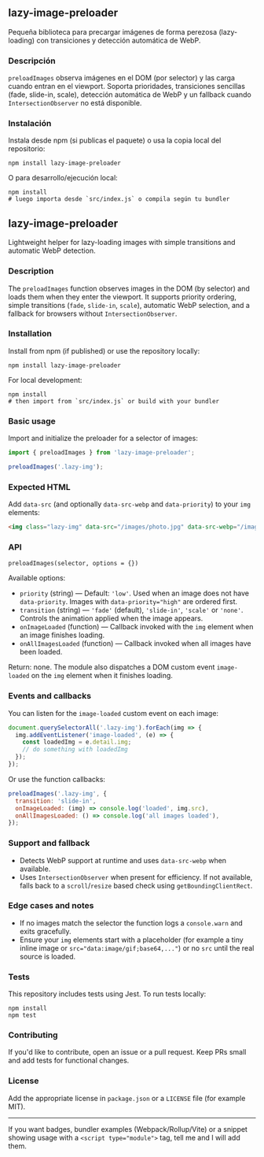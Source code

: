 ## lazy-image-preloader

Pequeña biblioteca para precargar imágenes de forma perezosa (lazy-loading) con transiciones y detección automática de WebP.

### Descripción

`preloadImages` observa imágenes en el DOM (por selector) y las carga cuando entran en el viewport. Soporta prioridades, transiciones sencillas (fade, slide-in, scale), detección automática de WebP y un fallback cuando `IntersectionObserver` no está disponible.

### Instalación

Instala desde npm (si publicas el paquete) o usa la copia local del repositorio:

```
npm install lazy-image-preloader
```

O para desarrollo/ejecución local:

```
npm install
# luego importa desde `src/index.js` o compila según tu bundler
```

## lazy-image-preloader

Lightweight helper for lazy-loading images with simple transitions and automatic WebP detection.

### Description

The `preloadImages` function observes images in the DOM (by selector) and loads them when they enter the viewport. It supports priority ordering, simple transitions (`fade`, `slide-in`, `scale`), automatic WebP selection, and a fallback for browsers without `IntersectionObserver`.

### Installation

Install from npm (if published) or use the repository locally:

```
npm install lazy-image-preloader
```

For local development:

```
npm install
# then import from `src/index.js` or build with your bundler
```

### Basic usage

Import and initialize the preloader for a selector of images:

```javascript
import { preloadImages } from 'lazy-image-preloader';

preloadImages('.lazy-img');
```

### Expected HTML

Add `data-src` (and optionally `data-src-webp` and `data-priority`) to your `img` elements:

```html
<img class="lazy-img" data-src="/images/photo.jpg" data-src-webp="/images/photo.webp" data-priority="high" alt="...">
```

### API

`preloadImages(selector, options = {})`

Available options:

- `priority` (string) — Default: `'low'`. Used when an image does not have `data-priority`. Images with `data-priority="high"` are ordered first.
- `transition` (string) — `'fade'` (default), `'slide-in'`, `'scale'` or `'none'`. Controls the animation applied when the image appears.
- `onImageLoaded` (function) — Callback invoked with the `img` element when an image finishes loading.
- `onAllImagesLoaded` (function) — Callback invoked when all images have been loaded.

Return: none. The module also dispatches a DOM custom event `image-loaded` on the `img` element when it finishes loading.

### Events and callbacks

You can listen for the `image-loaded` custom event on each image:

```javascript
document.querySelectorAll('.lazy-img').forEach(img => {
  img.addEventListener('image-loaded', (e) => {
    const loadedImg = e.detail.img;
    // do something with loadedImg
  });
});
```

Or use the function callbacks:

```javascript
preloadImages('.lazy-img', {
  transition: 'slide-in',
  onImageLoaded: (img) => console.log('loaded', img.src),
  onAllImagesLoaded: () => console.log('all images loaded'),
});
```

### Support and fallback

- Detects WebP support at runtime and uses `data-src-webp` when available.
- Uses `IntersectionObserver` when present for efficiency. If not available, falls back to a `scroll`/`resize` based check using `getBoundingClientRect`.

### Edge cases and notes

- If no images match the selector the function logs a `console.warn` and exits gracefully.
- Ensure your `img` elements start with a placeholder (for example a tiny inline image or `src="data:image/gif;base64,..."`) or no `src` until the real source is loaded.

### Tests

This repository includes tests using Jest. To run tests locally:

```
npm install
npm test
```

### Contributing

If you'd like to contribute, open an issue or a pull request. Keep PRs small and add tests for functional changes.

### License

Add the appropriate license in `package.json` or a `LICENSE` file (for example MIT).

---

If you want badges, bundler examples (Webpack/Rollup/Vite) or a snippet showing usage with a `<script type="module">` tag, tell me and I will add them.
